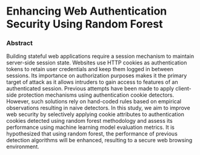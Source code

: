 # Enhancing Web Authentication Security Using Random Forest


### Abstract

Building stateful web applications require a session mechanism to maintain server-side session state. Websites use HTTP cookies as authentication tokens to retain user credentials and keep them logged in between sessions. Its importance on authorization purposes makes it the primary target of attack as it allows intruders to gain access to features of an authenticated session. Previous attempts have been made to apply client-side protection mechanisms using authentication cookie detectors. However, such solutions rely on hand-coded rules based on empirical observations resulting in naive detectors. In this study, we aim to improve web security by selectively applying cookie attributes to authentication cookies detected using random forest methodology and assess its performance using machine learning model evaluation metrics. It is hypothesized that using random forest, the performance of previous detection algorithms will be enhanced, resulting to a secure web browsing environment.

